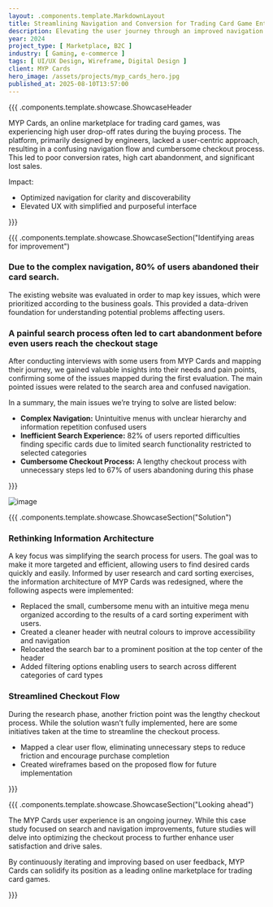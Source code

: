 ```yaml
---
layout: .components.template.MarkdownLayout
title: Streamlining Navigation and Conversion for Trading Card Game Enthusiasts
description: Elevating the user journey through an improved navigation and visual design of MYP Cards website.
year: 2024
project_type: [ Marketplace, B2C ]
industry: [ Gaming, e-commerce ]
tags: [ UI/UX Design, Wireframe, Digital Design ]
client: MYP Cards
hero_image: /assets/projects/myp_cards_hero.jpg
published_at: 2025-08-10T13:57:00
---
```


{{{ .components.template.showcase.ShowcaseHeader

MYP Cards, an online marketplace for trading card games, was experiencing high user drop-off rates during the buying
process. The platform, primarily designed by engineers, lacked a user-centric approach, resulting in a confusing
navigation flow and cumbersome checkout process. This led to poor conversion rates, high cart abandonment, and
significant lost sales.

Impact:

- Optimized navigation for clarity and discoverability
- Elevated UX with simplified and purposeful interface

}}}

{{{ .components.template.showcase.ShowcaseSection("Identifying areas for improvement")

### Due to the complex navigation, 80% of users abandoned their card search.

The existing website was evaluated in order to map key issues, which were prioritized according to the business goals.
This provided a data-driven foundation for understanding potential problems affecting users.

### A painful search process often led to cart abandonment before even users reach the checkout stage

After conducting interviews with some users from MYP Cards and mapping their journey, we gained valuable insights into
their needs and pain points, confirming some of the issues mapped during the first evaluation. The main pointed issues
were related to the search area and confused navigation.

In a summary, the main issues we’re trying to solve are listed below:

- **Complex Navigation:** Unintuitive menus with unclear hierarchy and information repetition confused users
- **Inefficient Search Experience:** 82% of users reported difficulties finding specific cards due to limited search
  functionality restricted to selected categories
- **Cumbersome Checkout Process:** A lengthy checkout process with unnecessary steps led to 67% of users abandoning
  during this phase

}}}

![image](https://placehold.co/1355x500)

{{{ .components.template.showcase.ShowcaseSection("Solution")

### Rethinking Information Architecture

A key focus was simplifying the search process for users. The goal was to make it more targeted and efficient, allowing
users to find desired cards quickly and easily. Informed by user research and card sorting exercises, the information
architecture of MYP Cards was redesigned, where the following aspects were implemented:

- Replaced the small, cumbersome menu with an intuitive mega menu organized according to the results of a card sorting
  experiment with users.
- Created a cleaner header with neutral colours to improve accessibility and navigation
- Relocated the search bar to a prominent position at the top center of the header
- Added filtering options enabling users to search across different categories of card types

### Streamlined Checkout Flow

During the research phase, another friction point was the lengthy checkout process. While the solution wasn’t fully
implemented, here are some initiatives taken at the time to streamline the checkout process.

- Mapped a clear user flow, eliminating unnecessary steps to reduce friction and encourage purchase completion
- Created wireframes based on the proposed flow for future implementation

}}}

{{{ .components.template.showcase.ShowcaseSection("Looking ahead")

The MYP Cards user experience is an ongoing journey. While this case study focused on search and navigation
improvements, future studies will delve into optimizing the checkout process to further enhance user satisfaction and
drive sales.

By continuously iterating and improving based on user feedback, MYP Cards can solidify its position as a leading online
marketplace for trading card games.

}}}

